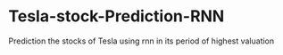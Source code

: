 # Tesla-stock-Prediction-RNN
Prediction the stocks of Tesla using rnn in its period of highest valuation

